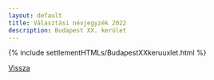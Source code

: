 ```yaml
---
layout: default
title: Választási névjegyzék 2022
description: Budapest XX. kerület
---
```


{% include settlementHTMLs/BudapestXXkeruuxlet.html %}

[Vissza](./)